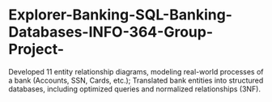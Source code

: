 # Explorer-Banking-SQL-Banking-Databases-INFO-364-Group-Project-
Developed 11 entity relationship diagrams, modeling real-world processes of a bank (Accounts, SSN, Cards, etc.); Translated bank entities into structured databases, including optimized queries and normalized relationships (3NF).
